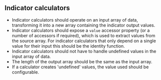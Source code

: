 ## Indicator calculators

 - Indicator calculators should operate on an input array of data, transforming it into a new array containing the indicator output values.
 - Indicator calculators should expose a `value` accessor property (or a number of accessors if required), which is used to extract values from the source array. For indicator calculators that only depend on a single value for their input this should be the identity function.
 - Indicator calculators should not have to handle undefined values in the input array of data.
 - The length of the output array should be the same as the input array.
 - If a calculator creates 'undefined' values, the value used should be configurable.
